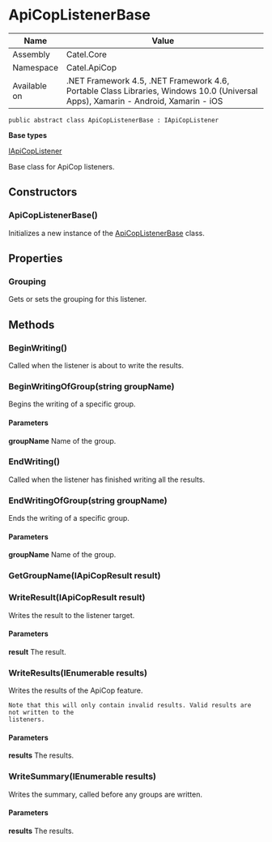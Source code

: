 

# ApiCopListenerBase

Name|Value
---|---
Assembly|Catel.Core
Namespace|Catel.ApiCop
Available on|.NET Framework 4.5, .NET Framework 4.6, Portable Class Libraries, Windows 10.0 (Universal Apps), Xamarin - Android, Xamarin - iOS

```
public abstract class ApiCopListenerBase : IApiCopListener
```

**Base types**

[IApiCopListener](/Catel.Core\Catel\ApiCop\IApiCopListener.md)


Base class for ApiCop listeners.



## Constructors

### ApiCopListenerBase()

Initializes a new instance of the [ApiCopListenerBase](#) class.



## Properties

### Grouping

Gets or sets the grouping for this listener.



## Methods

### BeginWriting()

Called when the listener is about to write the results.



### BeginWritingOfGroup(string groupName)

Begins the writing of a specific group.

#### Parameters

**groupName**
Name of the group.



### EndWriting()

Called when the listener has finished writing all the results.



### EndWritingOfGroup(string groupName)

Ends the writing of a specific group.

#### Parameters

**groupName**
Name of the group.



### GetGroupName(IApiCopResult result)

### WriteResult(IApiCopResult result)

Writes the result to the listener target.

#### Parameters

**result**
The result.



### WriteResults(IEnumerable<IApiCopResult> results)

Writes the results of the ApiCop feature.
    


    Note that this will only contain invalid results. Valid results are not written to the
    listeners.

#### Parameters

**results**
The results.



### WriteSummary(IEnumerable<IApiCopResult> results)

Writes the summary, called before any groups are written.

#### Parameters

**results**
The results.



